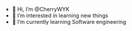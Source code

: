 - 👋 Hi, I’m @CherryWYK
- 👀 I’m interested in learning new things
- 🌱 I’m currently learning Software engineering

<!---
CherryWYK/CherryWYK is a ✨ special ✨ repository because its `README.md` (this file) appears on your GitHub profile.
You can click the Preview link to take a look at your changes.
--->
